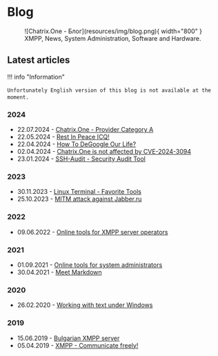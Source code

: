 # Blog

<figure markdown>
   ![Chatrix.One - Блог](resources/img/blog.png){ width="800" }
   <figcaption>XMPP, News, System Administration, Software and Hardware.</figcaption>
</figure>

## Latest articles

!!! info "Information"

    Unfortunately English version of this blog is not available at the moment.

### 2024

- 22.07.2024 - [Chatrix.One - Provider Category A](https://blog.chatrix.one/posts/CharixOne-Category-A-XMPP-Provider/)
- 22.05.2024 - [Rest In Peace ICQ!](https://blog.chatrix.one/posts/RIP-ICQ/)
- 22.04.2024 - [How To DeGoogle Our Life?](https://blog.chatrix.one/posts/How-To-DeGoogle-Our-Life/)
- 02.04.2024 - [Chatrix.One is not affected by CVE-2024-3094](https://blog.chatrix.one/posts/ChatrixOne-CVE-2024-3094/)
- 23.01.2024 - [SSH-Audit - Security Audit Tool](https://blog.chatrix.one/posts/SSH-Audit/)

### 2023

- 30.11.2023 - [Linux Terminal - Favorite Tools](https://blog.chatrix.one/posts/LInux-CLI-Tools/)
- 25.10.2023 - [MITM attack against Jabber.ru](https://blog.chatrix.one/posts/MITM-Attack/)

### 2022

- 09.06.2022 - [Online tools for XMPP server operators](https://blog.chatrix.one/posts/%D0%9Enline-tools-for-XMPP-server-operators/)

### 2021

- 01.09.2021 - [Online tools for system administrators](https://blog.chatrix.one/posts/Online-Sysadmin-tools/)
- 30.04.2021 - [Meet Markdown](https://blog.chatrix.one/posts/Meet-Markdown/)

### 2020

- 26.02.2020 - [Working with text under Windows](https://blog.chatrix.one/posts/Text-under-Windows/)

### 2019

- 15.06.2019 - [Bulgarian XMPP server](https://blog.chatrix.one/posts/Bulgarian-XMPP-server/)
- 05.04.2019 - [XMPP - Communicate freely!](https://blog.chatrix.one/posts/XMPP-communication/)